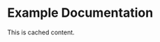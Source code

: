 <!-- CACHE-METADATA
source_url: https://example.com/docs.md
cached_at: 2025-08-21T14:52:06.745003Z
-->

# Example Documentation

This is cached content.
